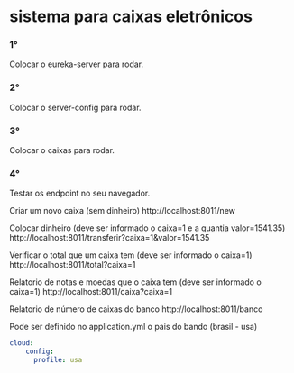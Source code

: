 # sistema para caixas eletrônicos

### 1°
Colocar o eureka-server para rodar.

### 2°
Colocar o server-config para rodar.

### 3°
Colocar o caixas para rodar.

### 4°
Testar os endpoint no seu navegador.

Criar um novo caixa (sem dinheiro)
http://localhost:8011/new

Colocar dinheiro (deve ser informado o caixa=1 e a quantia valor=1541.35)
http://localhost:8011/transferir?caixa=1&valor=1541.35

Verificar o total que um caixa tem (deve ser informado o caixa=1)
http://localhost:8011/total?caixa=1

Relatorio de notas e moedas que o caixa tem (deve ser informado o caixa=1)
http://localhost:8011/caixa?caixa=1

Relatorio de número de caixas do banco
http://localhost:8011/banco

Pode ser definido no application.yml o pais do bando (brasil - usa)
```yml
cloud:
    config:
      profile: usa
```

